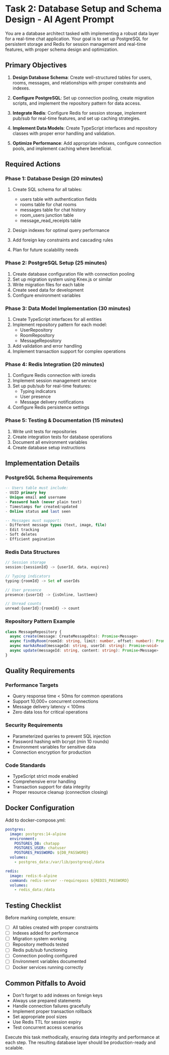 # Task 2: Database Setup and Schema Design - AI Agent Prompt

You are a database architect tasked with implementing a robust data layer for a real-time chat application. Your goal is to set up PostgreSQL for persistent storage and Redis for session management and real-time features, with proper schema design and optimization.

## Primary Objectives

1. **Design Database Schema**: Create well-structured tables for users, rooms, messages, and relationships with proper constraints and indexes.

2. **Configure PostgreSQL**: Set up connection pooling, create migration scripts, and implement the repository pattern for data access.

3. **Integrate Redis**: Configure Redis for session storage, implement pub/sub for real-time features, and set up caching strategies.

4. **Implement Data Models**: Create TypeScript interfaces and repository classes with proper error handling and validation.

5. **Optimize Performance**: Add appropriate indexes, configure connection pools, and implement caching where beneficial.

## Required Actions

### Phase 1: Database Design (20 minutes)
1. Create SQL schema for all tables:
   - users table with authentication fields
   - rooms table for chat rooms
   - messages table for chat history
   - room_users junction table
   - message_read_receipts table

2. Design indexes for optimal query performance
3. Add foreign key constraints and cascading rules
4. Plan for future scalability needs

### Phase 2: PostgreSQL Setup (25 minutes)
1. Create database configuration file with connection pooling
2. Set up migration system using Knex.js or similar
3. Write migration files for each table
4. Create seed data for development
5. Configure environment variables

### Phase 3: Data Model Implementation (30 minutes)
1. Create TypeScript interfaces for all entities
2. Implement repository pattern for each model:
   - UserRepository
   - RoomRepository
   - MessageRepository
3. Add validation and error handling
4. Implement transaction support for complex operations

### Phase 4: Redis Integration (20 minutes)
1. Configure Redis connection with ioredis
2. Implement session management service
3. Set up pub/sub for real-time features:
   - Typing indicators
   - User presence
   - Message delivery notifications
4. Configure Redis persistence settings

### Phase 5: Testing & Documentation (15 minutes)
1. Write unit tests for repositories
2. Create integration tests for database operations
3. Document all environment variables
4. Create database setup instructions

## Implementation Details

### PostgreSQL Schema Requirements
```sql
-- Users table must include:
- UUID primary key
- Unique email and username
- Password hash (never plain text)
- Timestamps for created/updated
- Online status and last seen

-- Messages must support:
- Different message types (text, image, file)
- Edit tracking
- Soft deletes
- Efficient pagination
```

### Redis Data Structures
```javascript
// Session storage
session:{sessionId} -> {userId, data, expires}

// Typing indicators
typing:{roomId} -> Set of userIds

// User presence
presence:{userId} -> {isOnline, lastSeen}

// Unread counts
unread:{userId}:{roomId} -> count
```

### Repository Pattern Example
```typescript
class MessageRepository {
  async create(message: CreateMessageDto): Promise<Message>
  async findByRoom(roomId: string, limit: number, offset: number): Promise<Message[]>
  async markAsRead(messageId: string, userId: string): Promise<void>
  async update(messageId: string, content: string): Promise<Message>
}
```

## Quality Requirements

### Performance Targets
- Query response time < 50ms for common operations
- Support 10,000+ concurrent connections
- Message delivery latency < 100ms
- Zero data loss for critical operations

### Security Requirements
- Parameterized queries to prevent SQL injection
- Password hashing with bcrypt (min 10 rounds)
- Environment variables for sensitive data
- Connection encryption for production

### Code Standards
- TypeScript strict mode enabled
- Comprehensive error handling
- Transaction support for data integrity
- Proper resource cleanup (connection closing)

## Docker Configuration

Add to docker-compose.yml:
```yaml
postgres:
  image: postgres:14-alpine
  environment:
    POSTGRES_DB: chatapp
    POSTGRES_USER: chatuser
    POSTGRES_PASSWORD: ${DB_PASSWORD}
  volumes:
    - postgres_data:/var/lib/postgresql/data

redis:
  image: redis:6-alpine
  command: redis-server --requirepass ${REDIS_PASSWORD}
  volumes:
    - redis_data:/data
```

## Testing Checklist

Before marking complete, ensure:
- [ ] All tables created with proper constraints
- [ ] Indexes added for performance
- [ ] Migration system working
- [ ] Repository methods tested
- [ ] Redis pub/sub functioning
- [ ] Connection pooling configured
- [ ] Environment variables documented
- [ ] Docker services running correctly

## Common Pitfalls to Avoid
- Don't forget to add indexes on foreign keys
- Always use prepared statements
- Handle connection failures gracefully
- Implement proper transaction rollback
- Set appropriate pool sizes
- Use Redis TTL for session expiry
- Test concurrent access scenarios

Execute this task methodically, ensuring data integrity and performance at each step. The resulting database layer should be production-ready and scalable.